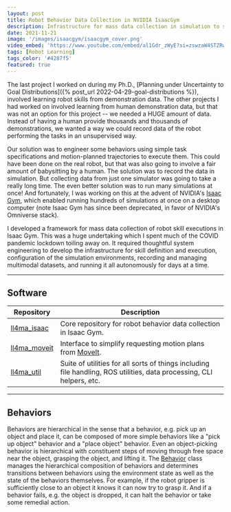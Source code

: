 ```yaml
---
layout: post
title: Robot Behavior Data Collection in NVIDIA IsaacGym
description: Infrastructure for mass data collection in simulation to support robot behavior learning.
date: 2021-11-21
image: '/images/isaacgym/isaacgym_cover.png'
video_embed: 'https://www.youtube.com/embed/al1Gdr_zWyE?si=zswzaW4STZRwtOzL'
tags: [Robot Learning]
tags_color: '#4287f5'
featured: true
---
```


The last project I worked on during my Ph.D., [Planning under Uncertainty to Goal Distributions]({% post_url 2022-04-29-goal-distributions %}), involved learning robot skills from demonstration data. The other projects I had worked on involved learning from human demonstration data, but that was not an option for this project -- we needed a HUGE amount of data. Instead of having a human provide thousands and thousands of demonstrations, we wanted a way we could record data of the robot performing the tasks in an unsupervised way.

Our solution was to engineer some behaviors using simple task specifications  and motion-planned trajectories to execute them. This could have been done on the real robot, but that was also going to involve a fair amount of babysitting by a human. The solution was to record the data in simulation. But collecting data from just one simulator was going to take a really long time. The even better solution was to run many simulations at once! And fortunately, I was working on this at the advent of NVIDIA's [Isaac Gym](https://developer.nvidia.com/isaac-gym), which enabled running hundreds of simulations at once on a desktop computer (note Isaac Gym has since been deprecated, in favor of NVIDIA's Omniverse stack).

I developed a framework for mass data collection of robot skill executions in Isaac Gym. This was a huge undertaking which I spent much of the COVID pandemic lockdown toiling away on. It required thoughtful system engineering to develop the infrastructure for skill definition and execution, configuration of the simulation environments, recording and managing multimodal datasets, and running it all autonomously for days at a time.

---

## Software

| Repository | Description |
|------------|-------------|
| [ll4ma_isaac](https://bitbucket.org/robot-learning/ll4ma_isaac/src/main/) | Core repository for robot behavior data collection in Isaac Gym. |
| [ll4ma_moveit](https://bitbucket.org/robot-learning/ll4ma_moveit) | Interface to simplify requesting motion plans from [MoveIt](https://moveit.ai). |
| [ll4ma_util](https://bitbucket.org/robot-learning/ll4ma_util/src/main/) | Suite of utilities for all sorts of things including file handling, ROS utilities, data processing, CLI helpers, etc. |

--- 

## Behaviors

Behaviors are hierarchical in the sense that a behavior, e.g. pick up an object and place it, can be composed of more simple behaviors like a "pick up object" behavior and a "place object" behavior. Even an object-picking behavior is hierarchical with constituent steps of moving through free space near the object, grasping the object, and lifting it. The [Behavior](https://bitbucket.org/robot-learning/ll4ma_isaac/src/main/ll4ma_isaacgym/src/ll4ma_isaacgym/behaviors/behavior.py) class manages the hierarchical composition of behaviors and determines transitions between behaviors using the environment state as well as the state of the behaviors themselves. For example, if the robot gripper is sufficiently close to an object it knows it can now try to grasp it. And if a behavior fails, e.g. the object is dropped, it can halt the behavior or take some remedial action.
